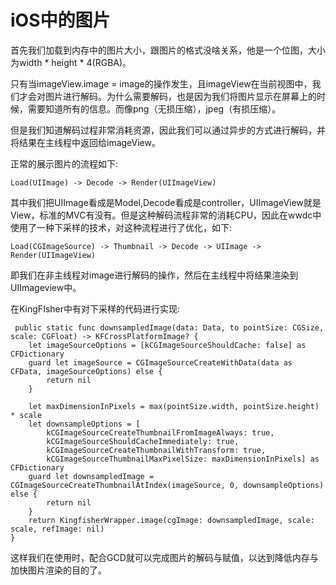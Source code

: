 # iOS中的图片

首先我们加载到内存中的图片大小，跟图片的格式没啥关系，他是一个位图，大小为width * height * 4(RGBA)。

只有当imageView.image = image的操作发生，且imageView在当前视图中，我们才会对图片进行解码。为什么需要解码，也是因为我们将图片显示在屏幕上的时候，需要知道所有的信息。而像png（无损压缩），jpeg（有损压缩）。

但是我们知道解码过程非常消耗资源，因此我们可以通过异步的方式进行解码，并将结果在主线程中返回给imageView。

正常的展示图片的流程如下:

	Load(UIImage) -> Decode -> Render(UIImageView)
	
其中我们把UIImage看成是Model,Decode看成是controller，UIImageView就是View，标准的MVC有没有。但是这种解码流程非常的消耗CPU，因此在wwdc中使用了一种下采样的技术，对这种流程进行了优化，如下:

	Load(CGImageSource) -> Thumbnail -> Decode -> UIImage -> Render(UIImageView)
	
即我们在非主线程对image进行解码的操作，然后在主线程中将结果渲染到UIImageview中。

在KingFIsher中有对下采样的代码进行实现:

	 public static func downsampledImage(data: Data, to pointSize: CGSize, scale: CGFloat) -> KFCrossPlatformImage? {
        let imageSourceOptions = [kCGImageSourceShouldCache: false] as CFDictionary
        guard let imageSource = CGImageSourceCreateWithData(data as CFData, imageSourceOptions) else {
            return nil
        }
        
        let maxDimensionInPixels = max(pointSize.width, pointSize.height) * scale
        let downsampleOptions = [
            kCGImageSourceCreateThumbnailFromImageAlways: true,
            kCGImageSourceShouldCacheImmediately: true,
            kCGImageSourceCreateThumbnailWithTransform: true,
            kCGImageSourceThumbnailMaxPixelSize: maxDimensionInPixels] as CFDictionary
        guard let downsampledImage = CGImageSourceCreateThumbnailAtIndex(imageSource, 0, downsampleOptions) else {
            return nil
        }
        return KingfisherWrapper.image(cgImage: downsampledImage, scale: scale, refImage: nil)
    }
    
   这样我们在使用时，配合GCD就可以完成图片的解码与赋值，以达到降低内存与加快图片渲染的目的了。

	